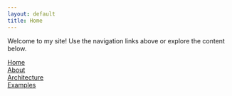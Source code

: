 ```yaml
---
layout: default
title: Home
---
```


Welcome to my site! Use the navigation links above or explore the content below.

[Home](/)  
[About](/about)  
[Architecture](/architecture)  
[Examples](/examples)
